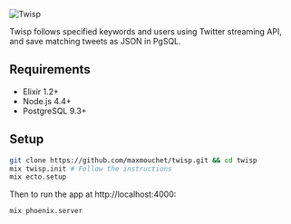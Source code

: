 ![Twisp](http://i.imgbox.com/52TO2ziT.png)

Twisp follows specified keywords and users using Twitter streaming API, and save matching tweets as JSON in PgSQL.

## Requirements

- Elixir 1.2+
- Node.js 4.4+
- PostgreSQL 9.3+

## Setup

```bash
git clone https://github.com/maxmouchet/twisp.git && cd twisp
mix twisp.init # Follow the instructions
mix ecto.setup
```

Then to run the app at http://localhost:4000:
```bash
mix phoenix.server
```
